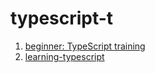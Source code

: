 # typescript-t
1. [beginner: TypeScript training](https://www.youtube.com/watch?v=WlxcujsvcIY)
2. [learning-typescript](https://www.linkedin.com/learning/typescript-essential-training-14687057/learning-typescript?u=89254810)
